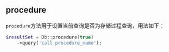 ## procedure

`procedure`方法用于设置当前查询是否为存储过程查询，用法如下：

```php
$resultSet = Db::procedure(true)
    ->query('call procedure_name');
```



